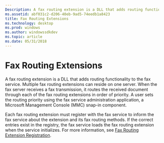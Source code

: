 ```yaml
---
Description: A fax routing extension is a DLL that adds routing functionality to the fax service.
ms.assetid: abf031c2-d206-40eb-9ad5-74eedb1a8423
title: Fax Routing Extensions
ms.technology: desktop
ms.prod: windows
ms.author: windowssdkdev
ms.topic: article
ms.date: 05/31/2018
---
```


# Fax Routing Extensions

A fax routing extension is a DLL that adds routing functionality to the fax service. Multiple fax routing extensions can reside on one server. When the fax server receives a fax transmission, it routes the received document through each of the fax routing extensions in order of priority. A user sets the routing priority using the fax service administration application, a Microsoft Management Console (MMC) snap-in component.

Each fax routing extension must register with the fax service to inform the fax service about the extension and its fax routing methods. If the correct entries exist in the registry, the fax service loads the fax routing extension when the service initializes. For more information, see [Fax Routing Extension Registration](-mfax-fax-routing-extension-registration.md).

 

 



